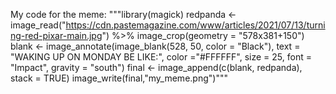 My code for the meme:
"""library(magick)
redpanda <- image_read("https://cdn.pastemagazine.com/www/articles/2021/07/13/turning-red-pixar-main.jpg") %>% 
  image_crop(geometry = "578x381+150")
blank <- image_annotate(image_blank(528, 50, color = "Black"), text = "WAKING UP ON MONDAY BE LIKE:", color ="#FFFFFF", size = 25, font = "Impact", gravity = "south")
final <- image_append(c(blank, redpanda), stack = TRUE)
image_write(final,"my_meme.png")"""
